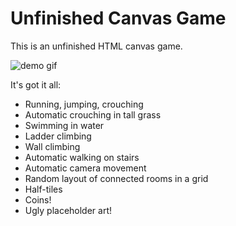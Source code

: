 # Unfinished Canvas Game

This is an unfinished HTML canvas game.

![demo gif](res/demo.gif)

It's got it all:

- Running, jumping, crouching
- Automatic crouching in tall grass
- Swimming in water
- Ladder climbing
- Wall climbing
- Automatic walking on stairs
- Automatic camera movement
- Random layout of connected rooms in a grid
- Half-tiles
- Coins!
- Ugly placeholder art!
